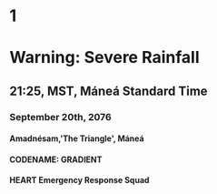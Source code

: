 # 1
# Warning: Severe Rainfall
## 21:25, MST, Máneá Standard Time
### September 20th, 2076
#### Amadnésam,'The Triangle', Máneá
#### CODENAME: GRADIENT
#### HEART Emergency Response Squad

